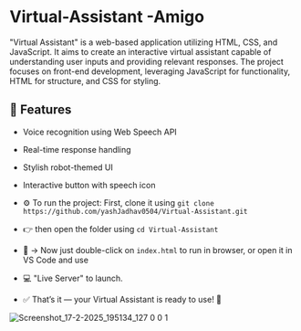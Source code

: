 # Virtual-Assistant -Amigo
"Virtual Assistant" is a web-based application utilizing HTML, CSS, and JavaScript. It aims to create an interactive virtual assistant capable of understanding user inputs and providing relevant responses. The project focuses on front-end development, leveraging JavaScript for functionality, HTML for structure, and CSS for styling.

## 🚀 Features  
- Voice recognition using Web Speech API
- Real-time response handling
- Stylish robot-themed UI
- Interactive button with speech icon

- ⚙️ To run the project: First, clone it using `git clone https://github.com/yashJadhav0504/Virtual-Assistant.git`
- 👉 then open the folder using `cd Virtual-Assistant`
- 📁 → Now just double-click on `index.html` to run in browser, or open it in VS Code and use
-  💻 "Live Server" to launch.
-  ✅ That’s it — your Virtual Assistant is ready to use! 🚀




![Screenshot_17-2-2025_195134_127 0 0 1](https://github.com/user-attachments/assets/eb7dd676-3b21-4a4f-8e65-d9aca1e94da5)
